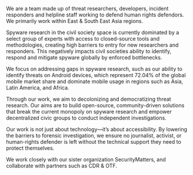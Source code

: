 We are a team made up of threat researchers, developers, incident responders and helpline staff working to defend human rights defendors. We primarily work within East & South East Asia regions.

Spyware research in the civil society space is currently dominated by a select group of experts with access to closed-source tools and methodologies, creating high barriers to entry for new researchers and responders. This negatively impacts civil societies ability to identify, respond and mitigate spyware globally by enforced bottlenecks.

We focus on addressing gaps in spyware research, such as our ability to identify threats on Android devices, which represent 72.04% of the global mobile market share and dominate mobile usage in regions such as Asia, Latin America, and Africa.

Through our work, we aim to decolonizing and democratizing threat research. Our aims are to build open-source, community-driven solutions that break the current monopoly on spyware research and empower decentralized civic groups to conduct independent investigations.

Our work is not just about technology—it’s about accessibility. By lowering the barriers to forensic investigation, we ensure no journalist, activist, or human-rights defender is left without the technical support they need to protect themselves.

We work closely with our sister organization SecurityMatters, and collaborate with partners such as CDR & OTF.
